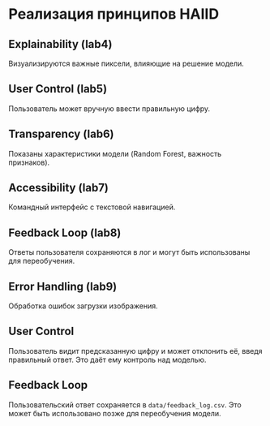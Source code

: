 # Реализация принципов HAIID

## Explainability (lab4)
Визуализируются важные пиксели, влияющие на решение модели.

## User Control (lab5)
Пользователь может вручную ввести правильную цифру.

## Transparency (lab6)
Показаны характеристики модели (Random Forest, важность признаков).

## Accessibility (lab7)
Командный интерфейс с текстовой навигацией.

## Feedback Loop (lab8)
Ответы пользователя сохраняются в лог и могут быть использованы для переобучения.

## Error Handling (lab9)
Обработка ошибок загрузки изображения.

## User Control
Пользователь видит предсказанную цифру и может отклонить её, введя правильный ответ. Это даёт ему контроль над моделью.

## Feedback Loop
Пользовательский ответ сохраняется в `data/feedback_log.csv`. Это может быть использовано позже для переобучения модели.
